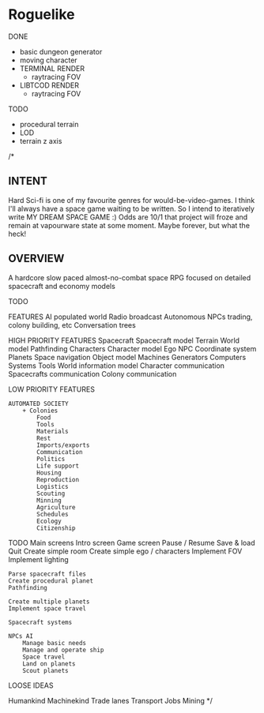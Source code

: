 Roguelike
=========

DONE
  + basic dungeon generator
  + moving character
  + TERMINAL RENDER
    + raytracing FOV
  + LIBTCOD RENDER
    + raytracing FOV

TODO
  + procedural terrain
  + LOD
  + terrain z axis




/*
## INTENT
Hard Sci-fi is one of my favourite genres for would-be-video-games. I think I'll always have a space game waiting to be written. So I intend to iteratively write MY DREAM SPACE GAME :)
Odds are 10/1 that project will froze and remain at vapourware state at some moment. Maybe forever, but what the heck!

## OVERVIEW
A hardcore slow paced almost-no-combat space RPG focused on detailed spacecraft and economy models

TODO

FEATURES
	AI populated world
	Radio broadcast
	Autonomous NPCs trading, colony building, etc
	Conversation trees
	
HIGH PRIORITY FEATURES
	Spacecraft
		Spacecraft model
	Terrain
		World model
	Pathfinding
	Characters
		Character model
		Ego
		NPC
	Coordinate system
	Planets
	Space navigation
	Object model
		Machines
			Generators
			Computers
			Systems
		Tools
	World information model
		Character communication
		Spacecrafts communication
		Colony communication
	
LOW PRIORITY FEATURES

	AUTOMATED SOCIETY
		+ Colonies
			Food
			Tools
			Materials
			Rest
			Imports/exports
			Communication
			Politics
			Life support
			Housing
			Reproduction
			Logistics
			Scouting
			Minning
			Agriculture
			Schedules
			Ecology
			Citizenship

TODO
	Main screens
		Intro screen
		Game screen
		Pause / Resume
		Save & load
		Quit
	Create simple room
	Create simple ego / characters
	Implement FOV
	Implement lighting
	
	Parse spacecraft files
	Create procedural planet
	Pathfinding
	
	Create multiple planets
	Implement space travel
	
	Spacecraft systems
	
	NPCs AI	
		Manage basic needs
		Manage and operate ship
		Space travel
		Land on planets
		Scout planets
		
LOOSE IDEAS

Humankind
Machinekind
Trade lanes
Transport
Jobs
Mining
*/

